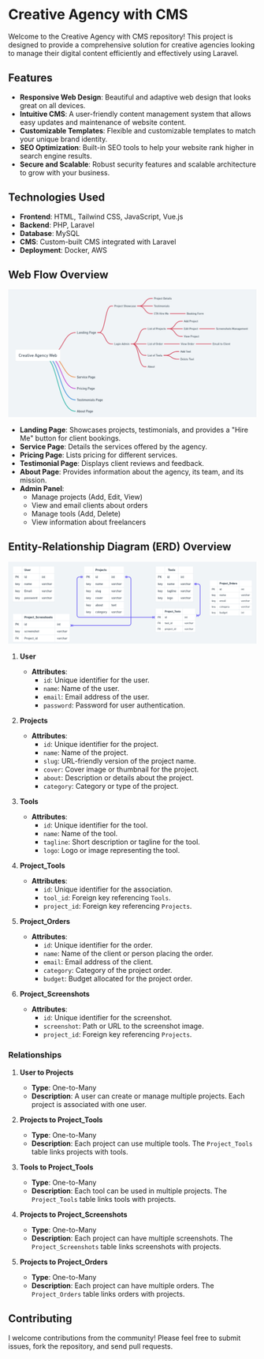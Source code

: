 # Creative Agency with CMS

Welcome to the Creative Agency with CMS repository! This project is designed to provide a comprehensive solution for creative agencies looking to manage their digital content efficiently and effectively using Laravel.

## Features

- **Responsive Web Design**: Beautiful and adaptive web design that looks great on all devices.
- **Intuitive CMS**: A user-friendly content management system that allows easy updates and maintenance of website content.
- **Customizable Templates**: Flexible and customizable templates to match your unique brand identity.
- **SEO Optimization**: Built-in SEO tools to help your website rank higher in search engine results.
- **Secure and Scalable**: Robust security features and scalable architecture to grow with your business.

## Technologies Used

- **Frontend**: HTML, Tailwind CSS, JavaScript, Vue.js
- **Backend**: PHP, Laravel
- **Database**: MySQL
- **CMS**: Custom-built CMS integrated with Laravel
- **Deployment**: Docker, AWS

## Web Flow Overview
![User FLow](UserFlow.png)
- **Landing Page**: Showcases projects, testimonials, and provides a "Hire Me" button for client bookings.
- **Service Page**: Details the services offered by the agency.
- **Pricing Page**: Lists pricing for different services.
- **Testimonial Page**: Displays client reviews and feedback.
- **About Page**: Provides information about the agency, its team, and its mission.
- **Admin Panel**:
  - Manage projects (Add, Edit, View)
  - View and email clients about orders
  - Manage tools (Add, Delete)
  - View information about freelancers

## Entity-Relationship Diagram (ERD) Overview
![ERD](ERD.png)
1. **User**
   - **Attributes**:
     - `id`: Unique identifier for the user.
     - `name`: Name of the user.
     - `email`: Email address of the user.
     - `password`: Password for user authentication.

2. **Projects**
   - **Attributes**:
     - `id`: Unique identifier for the project.
     - `name`: Name of the project.
     - `slug`: URL-friendly version of the project name.
     - `cover`: Cover image or thumbnail for the project.
     - `about`: Description or details about the project.
     - `category`: Category or type of the project.

3. **Tools**
   - **Attributes**:
     - `id`: Unique identifier for the tool.
     - `name`: Name of the tool.
     - `tagline`: Short description or tagline for the tool.
     - `logo`: Logo or image representing the tool.

4. **Project_Tools**
   - **Attributes**:
     - `id`: Unique identifier for the association.
     - `tool_id`: Foreign key referencing `Tools`.
     - `project_id`: Foreign key referencing `Projects`.

5. **Project_Orders**
   - **Attributes**:
     - `id`: Unique identifier for the order.
     - `name`: Name of the client or person placing the order.
     - `email`: Email address of the client.
     - `category`: Category of the project order.
     - `budget`: Budget allocated for the project order.

6. **Project_Screenshots**
   - **Attributes**:
     - `id`: Unique identifier for the screenshot.
     - `screenshot`: Path or URL to the screenshot image.
     - `project_id`: Foreign key referencing `Projects`.

### Relationships

1. **User to Projects**
   - **Type**: One-to-Many
   - **Description**: A user can create or manage multiple projects. Each project is associated with one user.

2. **Projects to Project_Tools**
   - **Type**: One-to-Many
   - **Description**: Each project can use multiple tools. The `Project_Tools` table links projects with tools.

3. **Tools to Project_Tools**
   - **Type**: One-to-Many
   - **Description**: Each tool can be used in multiple projects. The `Project_Tools` table links tools with projects.

4. **Projects to Project_Screenshots**
   - **Type**: One-to-Many
   - **Description**: Each project can have multiple screenshots. The `Project_Screenshots` table links screenshots with projects.

5. **Projects to Project_Orders**
   - **Type**: One-to-Many
   - **Description**: Each project can have multiple orders. The `Project_Orders` table links orders with projects.


## Contributing

I welcome contributions from the community! Please feel free to submit issues, fork the repository, and send pull requests.
